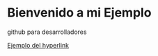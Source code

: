 # Bienvenido a mi Ejemplo
github para desarrolladores

[Ejemplo del hyperlink](https://github.com/jeisonAraya/github-para-desarrolladores)
